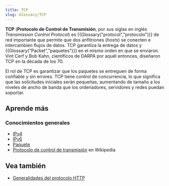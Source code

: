 ```yaml
---
title: TCP
slug: Glossary/TCP
---
```


**TCP** (**Protocolo de Control de Transmisión**, por sus siglas en inglés _Transmission Control Protocol_) es {{Glossary("protocol","protocolo")}} de red importante que permite que dos anfitriones (_hosts_) se conecten e intercambien flujos de datos. TCP garantiza la entrega de datos y {{Glossary("Packet","paquetes")}} en el mismo orden en que se enviaron. Vint Cerf y Bob Kahn, científicos de DARPA por aquél entonces, diseñaron TCP en la década de los 70.

El rol de TCP es garantizar que los paquetes se entreguen de forma confiable y sin errores. TCP tiene control de concurrencia, lo que significa que las solicitudes iniciales serán pequeñas, aumentando de tamaño a los niveles de ancho de banda que los ordenadores, servidores y redes puedan soportar.

## Aprende más

### Conocimientos generales

- [IPv4](/es/docs/Glossary/IPv4)
- [IPv6](/es/docs/Glossary/IPv6)
- [Paquete](/es/docs/Glossary/Packet)
- [Protocolo de control de transmisión](https://es.wikipedia.org/wiki/Protocolo_de_control_de_transmisión) en Wikipedia

## Vea también

- [Generalidades del protocolo HTTP](/es/docs/Web/HTTP/Overview)
